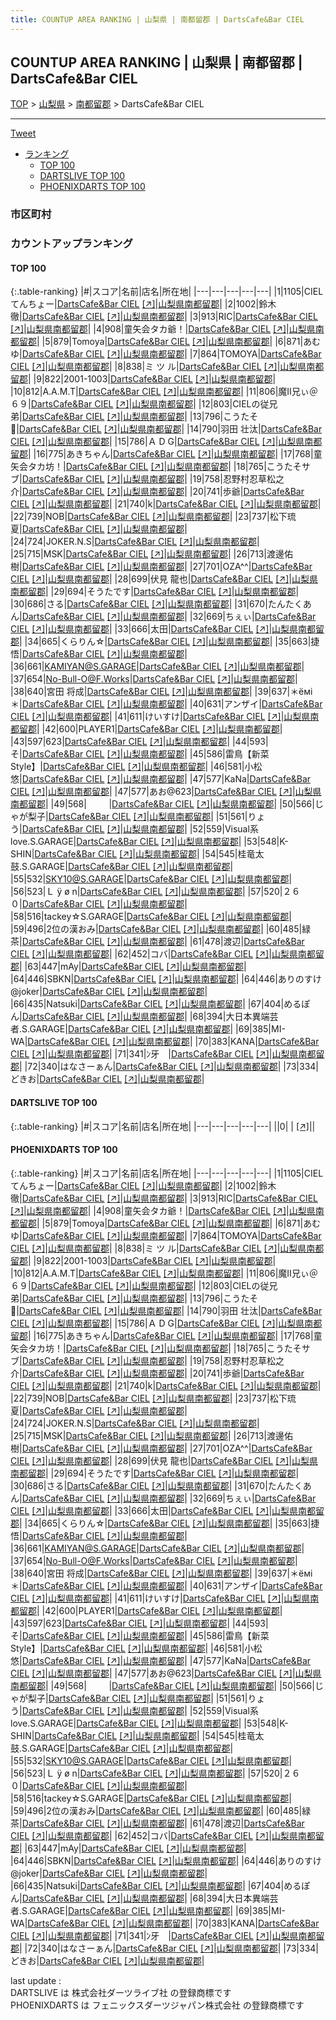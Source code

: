```yaml
---
title: COUNTUP AREA RANKING | 山梨県 | 南都留郡 | DartsCafe&Bar CIEL
---
```

## COUNTUP AREA RANKING | 山梨県 | 南都留郡 | DartsCafe&Bar CIEL

[TOP](/darts/rank/) > [山梨県](/darts/rank/山梨県/) > [南都留郡](/darts/rank/山梨県/南都留郡/) > DartsCafe&Bar CIEL

___

<a href="https://twitter.com/share?ref_src=twsrc%5Etfw" data-text="COUNTUP AREA RANKING | 山梨県南都留郡DartsCafe&Bar CIEL" class="twitter-share-button" data-hashtags="DARTSLIVE,PHOENIXDARTS,darts,ダーツ" data-show-count="false">Tweet</a>

* [ランキング](#カウントアップランキング)
    * [TOP 100](#top-100)
    * [DARTSLIVE TOP 100](#dartslive-top-100)
    * [PHOENIXDARTS TOP 100](#phoenixdarts-top-100)

### 市区町村

<ul>

</ul>

### カウントアップランキング

#### TOP 100



{:.table-ranking}
|#|スコア|名前|店名|所在地|
|---|---|---|---|---|
|1|1105|<span class="rank-name-pd">CIEL  てんちょー</span>|<a href="/darts/rank/shops/77678.html">DartsCafe&Bar CIEL</a> <a href="https://vs.phoenixdarts.com/jp/shop/shopDetailInfo/s_77678?s_seq=77678">[↗]</a>|<a href="/darts/rank/山梨県/南都留郡">山梨県南都留郡</a>|
|2|1002|<span class="rank-name-pd">鈴木 徹</span>|<a href="/darts/rank/shops/77678.html">DartsCafe&Bar CIEL</a> <a href="https://vs.phoenixdarts.com/jp/shop/shopDetailInfo/s_77678?s_seq=77678">[↗]</a>|<a href="/darts/rank/山梨県/南都留郡">山梨県南都留郡</a>|
|3|913|<span class="rank-name-pd">RIC</span>|<a href="/darts/rank/shops/77678.html">DartsCafe&Bar CIEL</a> <a href="https://vs.phoenixdarts.com/jp/shop/shopDetailInfo/s_77678?s_seq=77678">[↗]</a>|<a href="/darts/rank/山梨県/南都留郡">山梨県南都留郡</a>|
|4|908|<span class="rank-name-pd">童矢会タカ爺！</span>|<a href="/darts/rank/shops/77678.html">DartsCafe&Bar CIEL</a> <a href="https://vs.phoenixdarts.com/jp/shop/shopDetailInfo/s_77678?s_seq=77678">[↗]</a>|<a href="/darts/rank/山梨県/南都留郡">山梨県南都留郡</a>|
|5|879|<span class="rank-name-pd">Tomoya</span>|<a href="/darts/rank/shops/77678.html">DartsCafe&Bar CIEL</a> <a href="https://vs.phoenixdarts.com/jp/shop/shopDetailInfo/s_77678?s_seq=77678">[↗]</a>|<a href="/darts/rank/山梨県/南都留郡">山梨県南都留郡</a>|
|6|871|<span class="rank-name-pd">あむゆ</span>|<a href="/darts/rank/shops/77678.html">DartsCafe&Bar CIEL</a> <a href="https://vs.phoenixdarts.com/jp/shop/shopDetailInfo/s_77678?s_seq=77678">[↗]</a>|<a href="/darts/rank/山梨県/南都留郡">山梨県南都留郡</a>|
|7|864|<span class="rank-name-pd">TOMOYA</span>|<a href="/darts/rank/shops/77678.html">DartsCafe&Bar CIEL</a> <a href="https://vs.phoenixdarts.com/jp/shop/shopDetailInfo/s_77678?s_seq=77678">[↗]</a>|<a href="/darts/rank/山梨県/南都留郡">山梨県南都留郡</a>|
|8|838|<span class="rank-name-pd">ミ ツ ル</span>|<a href="/darts/rank/shops/77678.html">DartsCafe&Bar CIEL</a> <a href="https://vs.phoenixdarts.com/jp/shop/shopDetailInfo/s_77678?s_seq=77678">[↗]</a>|<a href="/darts/rank/山梨県/南都留郡">山梨県南都留郡</a>|
|9|822|<span class="rank-name-pd">2001-1003</span>|<a href="/darts/rank/shops/77678.html">DartsCafe&Bar CIEL</a> <a href="https://vs.phoenixdarts.com/jp/shop/shopDetailInfo/s_77678?s_seq=77678">[↗]</a>|<a href="/darts/rank/山梨県/南都留郡">山梨県南都留郡</a>|
|10|812|<span class="rank-name-pd">A.A.M.T</span>|<a href="/darts/rank/shops/77678.html">DartsCafe&Bar CIEL</a> <a href="https://vs.phoenixdarts.com/jp/shop/shopDetailInfo/s_77678?s_seq=77678">[↗]</a>|<a href="/darts/rank/山梨県/南都留郡">山梨県南都留郡</a>|
|11|806|<span class="rank-name-pd">魔Ⅱ兄ぃ＠６９</span>|<a href="/darts/rank/shops/77678.html">DartsCafe&Bar CIEL</a> <a href="https://vs.phoenixdarts.com/jp/shop/shopDetailInfo/s_77678?s_seq=77678">[↗]</a>|<a href="/darts/rank/山梨県/南都留郡">山梨県南都留郡</a>|
|12|803|<span class="rank-name-pd">CIELの従兄弟</span>|<a href="/darts/rank/shops/77678.html">DartsCafe&Bar CIEL</a> <a href="https://vs.phoenixdarts.com/jp/shop/shopDetailInfo/s_77678?s_seq=77678">[↗]</a>|<a href="/darts/rank/山梨県/南都留郡">山梨県南都留郡</a>|
|13|796|<span class="rank-name-pd">こうたそ🌺</span>|<a href="/darts/rank/shops/77678.html">DartsCafe&Bar CIEL</a> <a href="https://vs.phoenixdarts.com/jp/shop/shopDetailInfo/s_77678?s_seq=77678">[↗]</a>|<a href="/darts/rank/山梨県/南都留郡">山梨県南都留郡</a>|
|14|790|<span class="rank-name-pd"><span class="pro-icon-pd"></span>羽田 壮汰</span>|<a href="/darts/rank/shops/77678.html">DartsCafe&Bar CIEL</a> <a href="https://vs.phoenixdarts.com/jp/shop/shopDetailInfo/s_77678?s_seq=77678">[↗]</a>|<a href="/darts/rank/山梨県/南都留郡">山梨県南都留郡</a>|
|15|786|<span class="rank-name-pd">Ａ           D     G</span>|<a href="/darts/rank/shops/77678.html">DartsCafe&Bar CIEL</a> <a href="https://vs.phoenixdarts.com/jp/shop/shopDetailInfo/s_77678?s_seq=77678">[↗]</a>|<a href="/darts/rank/山梨県/南都留郡">山梨県南都留郡</a>|
|16|775|<span class="rank-name-pd">あきちゃん</span>|<a href="/darts/rank/shops/77678.html">DartsCafe&Bar CIEL</a> <a href="https://vs.phoenixdarts.com/jp/shop/shopDetailInfo/s_77678?s_seq=77678">[↗]</a>|<a href="/darts/rank/山梨県/南都留郡">山梨県南都留郡</a>|
|17|768|<span class="rank-name-pd">童矢会タカ坊！</span>|<a href="/darts/rank/shops/77678.html">DartsCafe&Bar CIEL</a> <a href="https://vs.phoenixdarts.com/jp/shop/shopDetailInfo/s_77678?s_seq=77678">[↗]</a>|<a href="/darts/rank/山梨県/南都留郡">山梨県南都留郡</a>|
|18|765|<span class="rank-name-pd">こうたそサブ</span>|<a href="/darts/rank/shops/77678.html">DartsCafe&Bar CIEL</a> <a href="https://vs.phoenixdarts.com/jp/shop/shopDetailInfo/s_77678?s_seq=77678">[↗]</a>|<a href="/darts/rank/山梨県/南都留郡">山梨県南都留郡</a>|
|19|758|<span class="rank-name-pd">忍野村忍草松之介</span>|<a href="/darts/rank/shops/77678.html">DartsCafe&Bar CIEL</a> <a href="https://vs.phoenixdarts.com/jp/shop/shopDetailInfo/s_77678?s_seq=77678">[↗]</a>|<a href="/darts/rank/山梨県/南都留郡">山梨県南都留郡</a>|
|20|741|<span class="rank-name-pd">歩爺</span>|<a href="/darts/rank/shops/77678.html">DartsCafe&Bar CIEL</a> <a href="https://vs.phoenixdarts.com/jp/shop/shopDetailInfo/s_77678?s_seq=77678">[↗]</a>|<a href="/darts/rank/山梨県/南都留郡">山梨県南都留郡</a>|
|21|740|<span class="rank-name-pd">k</span>|<a href="/darts/rank/shops/77678.html">DartsCafe&Bar CIEL</a> <a href="https://vs.phoenixdarts.com/jp/shop/shopDetailInfo/s_77678?s_seq=77678">[↗]</a>|<a href="/darts/rank/山梨県/南都留郡">山梨県南都留郡</a>|
|22|739|<span class="rank-name-pd">NOB</span>|<a href="/darts/rank/shops/77678.html">DartsCafe&Bar CIEL</a> <a href="https://vs.phoenixdarts.com/jp/shop/shopDetailInfo/s_77678?s_seq=77678">[↗]</a>|<a href="/darts/rank/山梨県/南都留郡">山梨県南都留郡</a>|
|23|737|<span class="rank-name-pd">松下琉夏</span>|<a href="/darts/rank/shops/77678.html">DartsCafe&Bar CIEL</a> <a href="https://vs.phoenixdarts.com/jp/shop/shopDetailInfo/s_77678?s_seq=77678">[↗]</a>|<a href="/darts/rank/山梨県/南都留郡">山梨県南都留郡</a>|
|24|724|<span class="rank-name-pd">JOKER.N.S</span>|<a href="/darts/rank/shops/77678.html">DartsCafe&Bar CIEL</a> <a href="https://vs.phoenixdarts.com/jp/shop/shopDetailInfo/s_77678?s_seq=77678">[↗]</a>|<a href="/darts/rank/山梨県/南都留郡">山梨県南都留郡</a>|
|25|715|<span class="rank-name-pd">MSK</span>|<a href="/darts/rank/shops/77678.html">DartsCafe&Bar CIEL</a> <a href="https://vs.phoenixdarts.com/jp/shop/shopDetailInfo/s_77678?s_seq=77678">[↗]</a>|<a href="/darts/rank/山梨県/南都留郡">山梨県南都留郡</a>|
|26|713|<span class="rank-name-pd">渡邊佑樹</span>|<a href="/darts/rank/shops/77678.html">DartsCafe&Bar CIEL</a> <a href="https://vs.phoenixdarts.com/jp/shop/shopDetailInfo/s_77678?s_seq=77678">[↗]</a>|<a href="/darts/rank/山梨県/南都留郡">山梨県南都留郡</a>|
|27|701|<span class="rank-name-pd">OZA^^</span>|<a href="/darts/rank/shops/77678.html">DartsCafe&Bar CIEL</a> <a href="https://vs.phoenixdarts.com/jp/shop/shopDetailInfo/s_77678?s_seq=77678">[↗]</a>|<a href="/darts/rank/山梨県/南都留郡">山梨県南都留郡</a>|
|28|699|<span class="rank-name-pd">伏見 龍也</span>|<a href="/darts/rank/shops/77678.html">DartsCafe&Bar CIEL</a> <a href="https://vs.phoenixdarts.com/jp/shop/shopDetailInfo/s_77678?s_seq=77678">[↗]</a>|<a href="/darts/rank/山梨県/南都留郡">山梨県南都留郡</a>|
|29|694|<span class="rank-name-pd">そうたです</span>|<a href="/darts/rank/shops/77678.html">DartsCafe&Bar CIEL</a> <a href="https://vs.phoenixdarts.com/jp/shop/shopDetailInfo/s_77678?s_seq=77678">[↗]</a>|<a href="/darts/rank/山梨県/南都留郡">山梨県南都留郡</a>|
|30|686|<span class="rank-name-pd">さる</span>|<a href="/darts/rank/shops/77678.html">DartsCafe&Bar CIEL</a> <a href="https://vs.phoenixdarts.com/jp/shop/shopDetailInfo/s_77678?s_seq=77678">[↗]</a>|<a href="/darts/rank/山梨県/南都留郡">山梨県南都留郡</a>|
|31|670|<span class="rank-name-pd">たんたくあん</span>|<a href="/darts/rank/shops/77678.html">DartsCafe&Bar CIEL</a> <a href="https://vs.phoenixdarts.com/jp/shop/shopDetailInfo/s_77678?s_seq=77678">[↗]</a>|<a href="/darts/rank/山梨県/南都留郡">山梨県南都留郡</a>|
|32|669|<span class="rank-name-pd">ちぇぃ</span>|<a href="/darts/rank/shops/77678.html">DartsCafe&Bar CIEL</a> <a href="https://vs.phoenixdarts.com/jp/shop/shopDetailInfo/s_77678?s_seq=77678">[↗]</a>|<a href="/darts/rank/山梨県/南都留郡">山梨県南都留郡</a>|
|33|666|<span class="rank-name-pd">太田</span>|<a href="/darts/rank/shops/77678.html">DartsCafe&Bar CIEL</a> <a href="https://vs.phoenixdarts.com/jp/shop/shopDetailInfo/s_77678?s_seq=77678">[↗]</a>|<a href="/darts/rank/山梨県/南都留郡">山梨県南都留郡</a>|
|34|665|<span class="rank-name-pd">くらりん☆</span>|<a href="/darts/rank/shops/77678.html">DartsCafe&Bar CIEL</a> <a href="https://vs.phoenixdarts.com/jp/shop/shopDetailInfo/s_77678?s_seq=77678">[↗]</a>|<a href="/darts/rank/山梨県/南都留郡">山梨県南都留郡</a>|
|35|663|<span class="rank-name-pd">捷悟</span>|<a href="/darts/rank/shops/77678.html">DartsCafe&Bar CIEL</a> <a href="https://vs.phoenixdarts.com/jp/shop/shopDetailInfo/s_77678?s_seq=77678">[↗]</a>|<a href="/darts/rank/山梨県/南都留郡">山梨県南都留郡</a>|
|36|661|<span class="rank-name-pd">KAMIYAN@S.GARAGE</span>|<a href="/darts/rank/shops/77678.html">DartsCafe&Bar CIEL</a> <a href="https://vs.phoenixdarts.com/jp/shop/shopDetailInfo/s_77678?s_seq=77678">[↗]</a>|<a href="/darts/rank/山梨県/南都留郡">山梨県南都留郡</a>|
|37|654|<span class="rank-name-pd">No-Bull-O@F.Works</span>|<a href="/darts/rank/shops/77678.html">DartsCafe&Bar CIEL</a> <a href="https://vs.phoenixdarts.com/jp/shop/shopDetailInfo/s_77678?s_seq=77678">[↗]</a>|<a href="/darts/rank/山梨県/南都留郡">山梨県南都留郡</a>|
|38|640|<span class="rank-name-pd">宮田 将成</span>|<a href="/darts/rank/shops/77678.html">DartsCafe&Bar CIEL</a> <a href="https://vs.phoenixdarts.com/jp/shop/shopDetailInfo/s_77678?s_seq=77678">[↗]</a>|<a href="/darts/rank/山梨県/南都留郡">山梨県南都留郡</a>|
|39|637|<span class="rank-name-pd">＊ёмi＊</span>|<a href="/darts/rank/shops/77678.html">DartsCafe&Bar CIEL</a> <a href="https://vs.phoenixdarts.com/jp/shop/shopDetailInfo/s_77678?s_seq=77678">[↗]</a>|<a href="/darts/rank/山梨県/南都留郡">山梨県南都留郡</a>|
|40|631|<span class="rank-name-pd">アンザイ</span>|<a href="/darts/rank/shops/77678.html">DartsCafe&Bar CIEL</a> <a href="https://vs.phoenixdarts.com/jp/shop/shopDetailInfo/s_77678?s_seq=77678">[↗]</a>|<a href="/darts/rank/山梨県/南都留郡">山梨県南都留郡</a>|
|41|611|<span class="rank-name-pd">けいすけ</span>|<a href="/darts/rank/shops/77678.html">DartsCafe&Bar CIEL</a> <a href="https://vs.phoenixdarts.com/jp/shop/shopDetailInfo/s_77678?s_seq=77678">[↗]</a>|<a href="/darts/rank/山梨県/南都留郡">山梨県南都留郡</a>|
|42|600|<span class="rank-name-pd">PLAYER1</span>|<a href="/darts/rank/shops/77678.html">DartsCafe&Bar CIEL</a> <a href="https://vs.phoenixdarts.com/jp/shop/shopDetailInfo/s_77678?s_seq=77678">[↗]</a>|<a href="/darts/rank/山梨県/南都留郡">山梨県南都留郡</a>|
|43|597|<span class="rank-name-pd">623</span>|<a href="/darts/rank/shops/77678.html">DartsCafe&Bar CIEL</a> <a href="https://vs.phoenixdarts.com/jp/shop/shopDetailInfo/s_77678?s_seq=77678">[↗]</a>|<a href="/darts/rank/山梨県/南都留郡">山梨県南都留郡</a>|
|44|593|<span class="rank-name-pd">そ</span>|<a href="/darts/rank/shops/77678.html">DartsCafe&Bar CIEL</a> <a href="https://vs.phoenixdarts.com/jp/shop/shopDetailInfo/s_77678?s_seq=77678">[↗]</a>|<a href="/darts/rank/山梨県/南都留郡">山梨県南都留郡</a>|
|45|586|<span class="rank-name-pd">雷鳥【新菜Style】</span>|<a href="/darts/rank/shops/77678.html">DartsCafe&Bar CIEL</a> <a href="https://vs.phoenixdarts.com/jp/shop/shopDetailInfo/s_77678?s_seq=77678">[↗]</a>|<a href="/darts/rank/山梨県/南都留郡">山梨県南都留郡</a>|
|46|581|<span class="rank-name-pd"><span class="pro-icon-pd"></span>小松 悠</span>|<a href="/darts/rank/shops/77678.html">DartsCafe&Bar CIEL</a> <a href="https://vs.phoenixdarts.com/jp/shop/shopDetailInfo/s_77678?s_seq=77678">[↗]</a>|<a href="/darts/rank/山梨県/南都留郡">山梨県南都留郡</a>|
|47|577|<span class="rank-name-pd">KaNa</span>|<a href="/darts/rank/shops/77678.html">DartsCafe&Bar CIEL</a> <a href="https://vs.phoenixdarts.com/jp/shop/shopDetailInfo/s_77678?s_seq=77678">[↗]</a>|<a href="/darts/rank/山梨県/南都留郡">山梨県南都留郡</a>|
|47|577|<span class="rank-name-pd">あお@623</span>|<a href="/darts/rank/shops/77678.html">DartsCafe&Bar CIEL</a> <a href="https://vs.phoenixdarts.com/jp/shop/shopDetailInfo/s_77678?s_seq=77678">[↗]</a>|<a href="/darts/rank/山梨県/南都留郡">山梨県南都留郡</a>|
|49|568|<span class="rank-name-pd">︎ ︎ ︎ ︎ ︎ ︎ ︎ ︎ ︎ ︎</span>|<a href="/darts/rank/shops/77678.html">DartsCafe&Bar CIEL</a> <a href="https://vs.phoenixdarts.com/jp/shop/shopDetailInfo/s_77678?s_seq=77678">[↗]</a>|<a href="/darts/rank/山梨県/南都留郡">山梨県南都留郡</a>|
|50|566|<span class="rank-name-pd">じゃが梨子</span>|<a href="/darts/rank/shops/77678.html">DartsCafe&Bar CIEL</a> <a href="https://vs.phoenixdarts.com/jp/shop/shopDetailInfo/s_77678?s_seq=77678">[↗]</a>|<a href="/darts/rank/山梨県/南都留郡">山梨県南都留郡</a>|
|51|561|<span class="rank-name-pd">りょう</span>|<a href="/darts/rank/shops/77678.html">DartsCafe&Bar CIEL</a> <a href="https://vs.phoenixdarts.com/jp/shop/shopDetailInfo/s_77678?s_seq=77678">[↗]</a>|<a href="/darts/rank/山梨県/南都留郡">山梨県南都留郡</a>|
|52|559|<span class="rank-name-pd">Visual系love.S.GARAGE</span>|<a href="/darts/rank/shops/77678.html">DartsCafe&Bar CIEL</a> <a href="https://vs.phoenixdarts.com/jp/shop/shopDetailInfo/s_77678?s_seq=77678">[↗]</a>|<a href="/darts/rank/山梨県/南都留郡">山梨県南都留郡</a>|
|53|548|<span class="rank-name-pd">K-SHIN</span>|<a href="/darts/rank/shops/77678.html">DartsCafe&Bar CIEL</a> <a href="https://vs.phoenixdarts.com/jp/shop/shopDetailInfo/s_77678?s_seq=77678">[↗]</a>|<a href="/darts/rank/山梨県/南都留郡">山梨県南都留郡</a>|
|54|545|<span class="rank-name-pd">桂竜太鼓.S.GARAGE</span>|<a href="/darts/rank/shops/77678.html">DartsCafe&Bar CIEL</a> <a href="https://vs.phoenixdarts.com/jp/shop/shopDetailInfo/s_77678?s_seq=77678">[↗]</a>|<a href="/darts/rank/山梨県/南都留郡">山梨県南都留郡</a>|
|55|532|<span class="rank-name-pd">SKY10@S.GARAGE</span>|<a href="/darts/rank/shops/77678.html">DartsCafe&Bar CIEL</a> <a href="https://vs.phoenixdarts.com/jp/shop/shopDetailInfo/s_77678?s_seq=77678">[↗]</a>|<a href="/darts/rank/山梨県/南都留郡">山梨県南都留郡</a>|
|56|523|<span class="rank-name-pd">Ｌ ÿ ø n</span>|<a href="/darts/rank/shops/77678.html">DartsCafe&Bar CIEL</a> <a href="https://vs.phoenixdarts.com/jp/shop/shopDetailInfo/s_77678?s_seq=77678">[↗]</a>|<a href="/darts/rank/山梨県/南都留郡">山梨県南都留郡</a>|
|57|520|<span class="rank-name-pd">２６０</span>|<a href="/darts/rank/shops/77678.html">DartsCafe&Bar CIEL</a> <a href="https://vs.phoenixdarts.com/jp/shop/shopDetailInfo/s_77678?s_seq=77678">[↗]</a>|<a href="/darts/rank/山梨県/南都留郡">山梨県南都留郡</a>|
|58|516|<span class="rank-name-pd">tackey☆S.GARAGE</span>|<a href="/darts/rank/shops/77678.html">DartsCafe&Bar CIEL</a> <a href="https://vs.phoenixdarts.com/jp/shop/shopDetailInfo/s_77678?s_seq=77678">[↗]</a>|<a href="/darts/rank/山梨県/南都留郡">山梨県南都留郡</a>|
|59|496|<span class="rank-name-pd">2位の漢おみ</span>|<a href="/darts/rank/shops/77678.html">DartsCafe&Bar CIEL</a> <a href="https://vs.phoenixdarts.com/jp/shop/shopDetailInfo/s_77678?s_seq=77678">[↗]</a>|<a href="/darts/rank/山梨県/南都留郡">山梨県南都留郡</a>|
|60|485|<span class="rank-name-pd">緑茶</span>|<a href="/darts/rank/shops/77678.html">DartsCafe&Bar CIEL</a> <a href="https://vs.phoenixdarts.com/jp/shop/shopDetailInfo/s_77678?s_seq=77678">[↗]</a>|<a href="/darts/rank/山梨県/南都留郡">山梨県南都留郡</a>|
|61|478|<span class="rank-name-pd">渡辺</span>|<a href="/darts/rank/shops/77678.html">DartsCafe&Bar CIEL</a> <a href="https://vs.phoenixdarts.com/jp/shop/shopDetailInfo/s_77678?s_seq=77678">[↗]</a>|<a href="/darts/rank/山梨県/南都留郡">山梨県南都留郡</a>|
|62|452|<span class="rank-name-pd">コバ</span>|<a href="/darts/rank/shops/77678.html">DartsCafe&Bar CIEL</a> <a href="https://vs.phoenixdarts.com/jp/shop/shopDetailInfo/s_77678?s_seq=77678">[↗]</a>|<a href="/darts/rank/山梨県/南都留郡">山梨県南都留郡</a>|
|63|447|<span class="rank-name-pd">mAy</span>|<a href="/darts/rank/shops/77678.html">DartsCafe&Bar CIEL</a> <a href="https://vs.phoenixdarts.com/jp/shop/shopDetailInfo/s_77678?s_seq=77678">[↗]</a>|<a href="/darts/rank/山梨県/南都留郡">山梨県南都留郡</a>|
|64|446|<span class="rank-name-pd">SBKN</span>|<a href="/darts/rank/shops/77678.html">DartsCafe&Bar CIEL</a> <a href="https://vs.phoenixdarts.com/jp/shop/shopDetailInfo/s_77678?s_seq=77678">[↗]</a>|<a href="/darts/rank/山梨県/南都留郡">山梨県南都留郡</a>|
|64|446|<span class="rank-name-pd">ありのすけ@joker</span>|<a href="/darts/rank/shops/77678.html">DartsCafe&Bar CIEL</a> <a href="https://vs.phoenixdarts.com/jp/shop/shopDetailInfo/s_77678?s_seq=77678">[↗]</a>|<a href="/darts/rank/山梨県/南都留郡">山梨県南都留郡</a>|
|66|435|<span class="rank-name-pd">Natsuki</span>|<a href="/darts/rank/shops/77678.html">DartsCafe&Bar CIEL</a> <a href="https://vs.phoenixdarts.com/jp/shop/shopDetailInfo/s_77678?s_seq=77678">[↗]</a>|<a href="/darts/rank/山梨県/南都留郡">山梨県南都留郡</a>|
|67|404|<span class="rank-name-pd">めるぽん</span>|<a href="/darts/rank/shops/77678.html">DartsCafe&Bar CIEL</a> <a href="https://vs.phoenixdarts.com/jp/shop/shopDetailInfo/s_77678?s_seq=77678">[↗]</a>|<a href="/darts/rank/山梨県/南都留郡">山梨県南都留郡</a>|
|68|394|<span class="rank-name-pd">大日本異端芸者.S.GARAGE</span>|<a href="/darts/rank/shops/77678.html">DartsCafe&Bar CIEL</a> <a href="https://vs.phoenixdarts.com/jp/shop/shopDetailInfo/s_77678?s_seq=77678">[↗]</a>|<a href="/darts/rank/山梨県/南都留郡">山梨県南都留郡</a>|
|69|385|<span class="rank-name-pd">MI-WA</span>|<a href="/darts/rank/shops/77678.html">DartsCafe&Bar CIEL</a> <a href="https://vs.phoenixdarts.com/jp/shop/shopDetailInfo/s_77678?s_seq=77678">[↗]</a>|<a href="/darts/rank/山梨県/南都留郡">山梨県南都留郡</a>|
|70|383|<span class="rank-name-pd">KANA</span>|<a href="/darts/rank/shops/77678.html">DartsCafe&Bar CIEL</a> <a href="https://vs.phoenixdarts.com/jp/shop/shopDetailInfo/s_77678?s_seq=77678">[↗]</a>|<a href="/darts/rank/山梨県/南都留郡">山梨県南都留郡</a>|
|71|341|<span class="rank-name-pd">ﾝ牙　</span>|<a href="/darts/rank/shops/77678.html">DartsCafe&Bar CIEL</a> <a href="https://vs.phoenixdarts.com/jp/shop/shopDetailInfo/s_77678?s_seq=77678">[↗]</a>|<a href="/darts/rank/山梨県/南都留郡">山梨県南都留郡</a>|
|72|340|<span class="rank-name-pd">はなさーぁん</span>|<a href="/darts/rank/shops/77678.html">DartsCafe&Bar CIEL</a> <a href="https://vs.phoenixdarts.com/jp/shop/shopDetailInfo/s_77678?s_seq=77678">[↗]</a>|<a href="/darts/rank/山梨県/南都留郡">山梨県南都留郡</a>|
|73|334|<span class="rank-name-pd">どきお</span>|<a href="/darts/rank/shops/77678.html">DartsCafe&Bar CIEL</a> <a href="https://vs.phoenixdarts.com/jp/shop/shopDetailInfo/s_77678?s_seq=77678">[↗]</a>|<a href="/darts/rank/山梨県/南都留郡">山梨県南都留郡</a>|


#### DARTSLIVE TOP 100



{:.table-ranking}
|#|スコア|名前|店名|所在地|
|---|---|---|---|---|
||0|<span class="rank-name-dl"> </span>|<a href="/darts/rank/shops/.html"></a> <a href="">[↗]</a>|<a href="/darts/rank//"></a>|


#### PHOENIXDARTS TOP 100



{:.table-ranking}
|#|スコア|名前|店名|所在地|
|---|---|---|---|---|
|1|1105|<span class="rank-name-pd">CIEL  てんちょー</span>|<a href="/darts/rank/shops/77678.html">DartsCafe&Bar CIEL</a> <a href="https://vs.phoenixdarts.com/jp/shop/shopDetailInfo/s_77678?s_seq=77678">[↗]</a>|<a href="/darts/rank/山梨県/南都留郡">山梨県南都留郡</a>|
|2|1002|<span class="rank-name-pd">鈴木 徹</span>|<a href="/darts/rank/shops/77678.html">DartsCafe&Bar CIEL</a> <a href="https://vs.phoenixdarts.com/jp/shop/shopDetailInfo/s_77678?s_seq=77678">[↗]</a>|<a href="/darts/rank/山梨県/南都留郡">山梨県南都留郡</a>|
|3|913|<span class="rank-name-pd">RIC</span>|<a href="/darts/rank/shops/77678.html">DartsCafe&Bar CIEL</a> <a href="https://vs.phoenixdarts.com/jp/shop/shopDetailInfo/s_77678?s_seq=77678">[↗]</a>|<a href="/darts/rank/山梨県/南都留郡">山梨県南都留郡</a>|
|4|908|<span class="rank-name-pd">童矢会タカ爺！</span>|<a href="/darts/rank/shops/77678.html">DartsCafe&Bar CIEL</a> <a href="https://vs.phoenixdarts.com/jp/shop/shopDetailInfo/s_77678?s_seq=77678">[↗]</a>|<a href="/darts/rank/山梨県/南都留郡">山梨県南都留郡</a>|
|5|879|<span class="rank-name-pd">Tomoya</span>|<a href="/darts/rank/shops/77678.html">DartsCafe&Bar CIEL</a> <a href="https://vs.phoenixdarts.com/jp/shop/shopDetailInfo/s_77678?s_seq=77678">[↗]</a>|<a href="/darts/rank/山梨県/南都留郡">山梨県南都留郡</a>|
|6|871|<span class="rank-name-pd">あむゆ</span>|<a href="/darts/rank/shops/77678.html">DartsCafe&Bar CIEL</a> <a href="https://vs.phoenixdarts.com/jp/shop/shopDetailInfo/s_77678?s_seq=77678">[↗]</a>|<a href="/darts/rank/山梨県/南都留郡">山梨県南都留郡</a>|
|7|864|<span class="rank-name-pd">TOMOYA</span>|<a href="/darts/rank/shops/77678.html">DartsCafe&Bar CIEL</a> <a href="https://vs.phoenixdarts.com/jp/shop/shopDetailInfo/s_77678?s_seq=77678">[↗]</a>|<a href="/darts/rank/山梨県/南都留郡">山梨県南都留郡</a>|
|8|838|<span class="rank-name-pd">ミ ツ ル</span>|<a href="/darts/rank/shops/77678.html">DartsCafe&Bar CIEL</a> <a href="https://vs.phoenixdarts.com/jp/shop/shopDetailInfo/s_77678?s_seq=77678">[↗]</a>|<a href="/darts/rank/山梨県/南都留郡">山梨県南都留郡</a>|
|9|822|<span class="rank-name-pd">2001-1003</span>|<a href="/darts/rank/shops/77678.html">DartsCafe&Bar CIEL</a> <a href="https://vs.phoenixdarts.com/jp/shop/shopDetailInfo/s_77678?s_seq=77678">[↗]</a>|<a href="/darts/rank/山梨県/南都留郡">山梨県南都留郡</a>|
|10|812|<span class="rank-name-pd">A.A.M.T</span>|<a href="/darts/rank/shops/77678.html">DartsCafe&Bar CIEL</a> <a href="https://vs.phoenixdarts.com/jp/shop/shopDetailInfo/s_77678?s_seq=77678">[↗]</a>|<a href="/darts/rank/山梨県/南都留郡">山梨県南都留郡</a>|
|11|806|<span class="rank-name-pd">魔Ⅱ兄ぃ＠６９</span>|<a href="/darts/rank/shops/77678.html">DartsCafe&Bar CIEL</a> <a href="https://vs.phoenixdarts.com/jp/shop/shopDetailInfo/s_77678?s_seq=77678">[↗]</a>|<a href="/darts/rank/山梨県/南都留郡">山梨県南都留郡</a>|
|12|803|<span class="rank-name-pd">CIELの従兄弟</span>|<a href="/darts/rank/shops/77678.html">DartsCafe&Bar CIEL</a> <a href="https://vs.phoenixdarts.com/jp/shop/shopDetailInfo/s_77678?s_seq=77678">[↗]</a>|<a href="/darts/rank/山梨県/南都留郡">山梨県南都留郡</a>|
|13|796|<span class="rank-name-pd">こうたそ🌺</span>|<a href="/darts/rank/shops/77678.html">DartsCafe&Bar CIEL</a> <a href="https://vs.phoenixdarts.com/jp/shop/shopDetailInfo/s_77678?s_seq=77678">[↗]</a>|<a href="/darts/rank/山梨県/南都留郡">山梨県南都留郡</a>|
|14|790|<span class="rank-name-pd"><span class="pro-icon-pd"></span>羽田 壮汰</span>|<a href="/darts/rank/shops/77678.html">DartsCafe&Bar CIEL</a> <a href="https://vs.phoenixdarts.com/jp/shop/shopDetailInfo/s_77678?s_seq=77678">[↗]</a>|<a href="/darts/rank/山梨県/南都留郡">山梨県南都留郡</a>|
|15|786|<span class="rank-name-pd">Ａ           D     G</span>|<a href="/darts/rank/shops/77678.html">DartsCafe&Bar CIEL</a> <a href="https://vs.phoenixdarts.com/jp/shop/shopDetailInfo/s_77678?s_seq=77678">[↗]</a>|<a href="/darts/rank/山梨県/南都留郡">山梨県南都留郡</a>|
|16|775|<span class="rank-name-pd">あきちゃん</span>|<a href="/darts/rank/shops/77678.html">DartsCafe&Bar CIEL</a> <a href="https://vs.phoenixdarts.com/jp/shop/shopDetailInfo/s_77678?s_seq=77678">[↗]</a>|<a href="/darts/rank/山梨県/南都留郡">山梨県南都留郡</a>|
|17|768|<span class="rank-name-pd">童矢会タカ坊！</span>|<a href="/darts/rank/shops/77678.html">DartsCafe&Bar CIEL</a> <a href="https://vs.phoenixdarts.com/jp/shop/shopDetailInfo/s_77678?s_seq=77678">[↗]</a>|<a href="/darts/rank/山梨県/南都留郡">山梨県南都留郡</a>|
|18|765|<span class="rank-name-pd">こうたそサブ</span>|<a href="/darts/rank/shops/77678.html">DartsCafe&Bar CIEL</a> <a href="https://vs.phoenixdarts.com/jp/shop/shopDetailInfo/s_77678?s_seq=77678">[↗]</a>|<a href="/darts/rank/山梨県/南都留郡">山梨県南都留郡</a>|
|19|758|<span class="rank-name-pd">忍野村忍草松之介</span>|<a href="/darts/rank/shops/77678.html">DartsCafe&Bar CIEL</a> <a href="https://vs.phoenixdarts.com/jp/shop/shopDetailInfo/s_77678?s_seq=77678">[↗]</a>|<a href="/darts/rank/山梨県/南都留郡">山梨県南都留郡</a>|
|20|741|<span class="rank-name-pd">歩爺</span>|<a href="/darts/rank/shops/77678.html">DartsCafe&Bar CIEL</a> <a href="https://vs.phoenixdarts.com/jp/shop/shopDetailInfo/s_77678?s_seq=77678">[↗]</a>|<a href="/darts/rank/山梨県/南都留郡">山梨県南都留郡</a>|
|21|740|<span class="rank-name-pd">k</span>|<a href="/darts/rank/shops/77678.html">DartsCafe&Bar CIEL</a> <a href="https://vs.phoenixdarts.com/jp/shop/shopDetailInfo/s_77678?s_seq=77678">[↗]</a>|<a href="/darts/rank/山梨県/南都留郡">山梨県南都留郡</a>|
|22|739|<span class="rank-name-pd">NOB</span>|<a href="/darts/rank/shops/77678.html">DartsCafe&Bar CIEL</a> <a href="https://vs.phoenixdarts.com/jp/shop/shopDetailInfo/s_77678?s_seq=77678">[↗]</a>|<a href="/darts/rank/山梨県/南都留郡">山梨県南都留郡</a>|
|23|737|<span class="rank-name-pd">松下琉夏</span>|<a href="/darts/rank/shops/77678.html">DartsCafe&Bar CIEL</a> <a href="https://vs.phoenixdarts.com/jp/shop/shopDetailInfo/s_77678?s_seq=77678">[↗]</a>|<a href="/darts/rank/山梨県/南都留郡">山梨県南都留郡</a>|
|24|724|<span class="rank-name-pd">JOKER.N.S</span>|<a href="/darts/rank/shops/77678.html">DartsCafe&Bar CIEL</a> <a href="https://vs.phoenixdarts.com/jp/shop/shopDetailInfo/s_77678?s_seq=77678">[↗]</a>|<a href="/darts/rank/山梨県/南都留郡">山梨県南都留郡</a>|
|25|715|<span class="rank-name-pd">MSK</span>|<a href="/darts/rank/shops/77678.html">DartsCafe&Bar CIEL</a> <a href="https://vs.phoenixdarts.com/jp/shop/shopDetailInfo/s_77678?s_seq=77678">[↗]</a>|<a href="/darts/rank/山梨県/南都留郡">山梨県南都留郡</a>|
|26|713|<span class="rank-name-pd">渡邊佑樹</span>|<a href="/darts/rank/shops/77678.html">DartsCafe&Bar CIEL</a> <a href="https://vs.phoenixdarts.com/jp/shop/shopDetailInfo/s_77678?s_seq=77678">[↗]</a>|<a href="/darts/rank/山梨県/南都留郡">山梨県南都留郡</a>|
|27|701|<span class="rank-name-pd">OZA^^</span>|<a href="/darts/rank/shops/77678.html">DartsCafe&Bar CIEL</a> <a href="https://vs.phoenixdarts.com/jp/shop/shopDetailInfo/s_77678?s_seq=77678">[↗]</a>|<a href="/darts/rank/山梨県/南都留郡">山梨県南都留郡</a>|
|28|699|<span class="rank-name-pd">伏見 龍也</span>|<a href="/darts/rank/shops/77678.html">DartsCafe&Bar CIEL</a> <a href="https://vs.phoenixdarts.com/jp/shop/shopDetailInfo/s_77678?s_seq=77678">[↗]</a>|<a href="/darts/rank/山梨県/南都留郡">山梨県南都留郡</a>|
|29|694|<span class="rank-name-pd">そうたです</span>|<a href="/darts/rank/shops/77678.html">DartsCafe&Bar CIEL</a> <a href="https://vs.phoenixdarts.com/jp/shop/shopDetailInfo/s_77678?s_seq=77678">[↗]</a>|<a href="/darts/rank/山梨県/南都留郡">山梨県南都留郡</a>|
|30|686|<span class="rank-name-pd">さる</span>|<a href="/darts/rank/shops/77678.html">DartsCafe&Bar CIEL</a> <a href="https://vs.phoenixdarts.com/jp/shop/shopDetailInfo/s_77678?s_seq=77678">[↗]</a>|<a href="/darts/rank/山梨県/南都留郡">山梨県南都留郡</a>|
|31|670|<span class="rank-name-pd">たんたくあん</span>|<a href="/darts/rank/shops/77678.html">DartsCafe&Bar CIEL</a> <a href="https://vs.phoenixdarts.com/jp/shop/shopDetailInfo/s_77678?s_seq=77678">[↗]</a>|<a href="/darts/rank/山梨県/南都留郡">山梨県南都留郡</a>|
|32|669|<span class="rank-name-pd">ちぇぃ</span>|<a href="/darts/rank/shops/77678.html">DartsCafe&Bar CIEL</a> <a href="https://vs.phoenixdarts.com/jp/shop/shopDetailInfo/s_77678?s_seq=77678">[↗]</a>|<a href="/darts/rank/山梨県/南都留郡">山梨県南都留郡</a>|
|33|666|<span class="rank-name-pd">太田</span>|<a href="/darts/rank/shops/77678.html">DartsCafe&Bar CIEL</a> <a href="https://vs.phoenixdarts.com/jp/shop/shopDetailInfo/s_77678?s_seq=77678">[↗]</a>|<a href="/darts/rank/山梨県/南都留郡">山梨県南都留郡</a>|
|34|665|<span class="rank-name-pd">くらりん☆</span>|<a href="/darts/rank/shops/77678.html">DartsCafe&Bar CIEL</a> <a href="https://vs.phoenixdarts.com/jp/shop/shopDetailInfo/s_77678?s_seq=77678">[↗]</a>|<a href="/darts/rank/山梨県/南都留郡">山梨県南都留郡</a>|
|35|663|<span class="rank-name-pd">捷悟</span>|<a href="/darts/rank/shops/77678.html">DartsCafe&Bar CIEL</a> <a href="https://vs.phoenixdarts.com/jp/shop/shopDetailInfo/s_77678?s_seq=77678">[↗]</a>|<a href="/darts/rank/山梨県/南都留郡">山梨県南都留郡</a>|
|36|661|<span class="rank-name-pd">KAMIYAN@S.GARAGE</span>|<a href="/darts/rank/shops/77678.html">DartsCafe&Bar CIEL</a> <a href="https://vs.phoenixdarts.com/jp/shop/shopDetailInfo/s_77678?s_seq=77678">[↗]</a>|<a href="/darts/rank/山梨県/南都留郡">山梨県南都留郡</a>|
|37|654|<span class="rank-name-pd">No-Bull-O@F.Works</span>|<a href="/darts/rank/shops/77678.html">DartsCafe&Bar CIEL</a> <a href="https://vs.phoenixdarts.com/jp/shop/shopDetailInfo/s_77678?s_seq=77678">[↗]</a>|<a href="/darts/rank/山梨県/南都留郡">山梨県南都留郡</a>|
|38|640|<span class="rank-name-pd">宮田 将成</span>|<a href="/darts/rank/shops/77678.html">DartsCafe&Bar CIEL</a> <a href="https://vs.phoenixdarts.com/jp/shop/shopDetailInfo/s_77678?s_seq=77678">[↗]</a>|<a href="/darts/rank/山梨県/南都留郡">山梨県南都留郡</a>|
|39|637|<span class="rank-name-pd">＊ёмi＊</span>|<a href="/darts/rank/shops/77678.html">DartsCafe&Bar CIEL</a> <a href="https://vs.phoenixdarts.com/jp/shop/shopDetailInfo/s_77678?s_seq=77678">[↗]</a>|<a href="/darts/rank/山梨県/南都留郡">山梨県南都留郡</a>|
|40|631|<span class="rank-name-pd">アンザイ</span>|<a href="/darts/rank/shops/77678.html">DartsCafe&Bar CIEL</a> <a href="https://vs.phoenixdarts.com/jp/shop/shopDetailInfo/s_77678?s_seq=77678">[↗]</a>|<a href="/darts/rank/山梨県/南都留郡">山梨県南都留郡</a>|
|41|611|<span class="rank-name-pd">けいすけ</span>|<a href="/darts/rank/shops/77678.html">DartsCafe&Bar CIEL</a> <a href="https://vs.phoenixdarts.com/jp/shop/shopDetailInfo/s_77678?s_seq=77678">[↗]</a>|<a href="/darts/rank/山梨県/南都留郡">山梨県南都留郡</a>|
|42|600|<span class="rank-name-pd">PLAYER1</span>|<a href="/darts/rank/shops/77678.html">DartsCafe&Bar CIEL</a> <a href="https://vs.phoenixdarts.com/jp/shop/shopDetailInfo/s_77678?s_seq=77678">[↗]</a>|<a href="/darts/rank/山梨県/南都留郡">山梨県南都留郡</a>|
|43|597|<span class="rank-name-pd">623</span>|<a href="/darts/rank/shops/77678.html">DartsCafe&Bar CIEL</a> <a href="https://vs.phoenixdarts.com/jp/shop/shopDetailInfo/s_77678?s_seq=77678">[↗]</a>|<a href="/darts/rank/山梨県/南都留郡">山梨県南都留郡</a>|
|44|593|<span class="rank-name-pd">そ</span>|<a href="/darts/rank/shops/77678.html">DartsCafe&Bar CIEL</a> <a href="https://vs.phoenixdarts.com/jp/shop/shopDetailInfo/s_77678?s_seq=77678">[↗]</a>|<a href="/darts/rank/山梨県/南都留郡">山梨県南都留郡</a>|
|45|586|<span class="rank-name-pd">雷鳥【新菜Style】</span>|<a href="/darts/rank/shops/77678.html">DartsCafe&Bar CIEL</a> <a href="https://vs.phoenixdarts.com/jp/shop/shopDetailInfo/s_77678?s_seq=77678">[↗]</a>|<a href="/darts/rank/山梨県/南都留郡">山梨県南都留郡</a>|
|46|581|<span class="rank-name-pd"><span class="pro-icon-pd"></span>小松 悠</span>|<a href="/darts/rank/shops/77678.html">DartsCafe&Bar CIEL</a> <a href="https://vs.phoenixdarts.com/jp/shop/shopDetailInfo/s_77678?s_seq=77678">[↗]</a>|<a href="/darts/rank/山梨県/南都留郡">山梨県南都留郡</a>|
|47|577|<span class="rank-name-pd">KaNa</span>|<a href="/darts/rank/shops/77678.html">DartsCafe&Bar CIEL</a> <a href="https://vs.phoenixdarts.com/jp/shop/shopDetailInfo/s_77678?s_seq=77678">[↗]</a>|<a href="/darts/rank/山梨県/南都留郡">山梨県南都留郡</a>|
|47|577|<span class="rank-name-pd">あお@623</span>|<a href="/darts/rank/shops/77678.html">DartsCafe&Bar CIEL</a> <a href="https://vs.phoenixdarts.com/jp/shop/shopDetailInfo/s_77678?s_seq=77678">[↗]</a>|<a href="/darts/rank/山梨県/南都留郡">山梨県南都留郡</a>|
|49|568|<span class="rank-name-pd">︎ ︎ ︎ ︎ ︎ ︎ ︎ ︎ ︎ ︎</span>|<a href="/darts/rank/shops/77678.html">DartsCafe&Bar CIEL</a> <a href="https://vs.phoenixdarts.com/jp/shop/shopDetailInfo/s_77678?s_seq=77678">[↗]</a>|<a href="/darts/rank/山梨県/南都留郡">山梨県南都留郡</a>|
|50|566|<span class="rank-name-pd">じゃが梨子</span>|<a href="/darts/rank/shops/77678.html">DartsCafe&Bar CIEL</a> <a href="https://vs.phoenixdarts.com/jp/shop/shopDetailInfo/s_77678?s_seq=77678">[↗]</a>|<a href="/darts/rank/山梨県/南都留郡">山梨県南都留郡</a>|
|51|561|<span class="rank-name-pd">りょう</span>|<a href="/darts/rank/shops/77678.html">DartsCafe&Bar CIEL</a> <a href="https://vs.phoenixdarts.com/jp/shop/shopDetailInfo/s_77678?s_seq=77678">[↗]</a>|<a href="/darts/rank/山梨県/南都留郡">山梨県南都留郡</a>|
|52|559|<span class="rank-name-pd">Visual系love.S.GARAGE</span>|<a href="/darts/rank/shops/77678.html">DartsCafe&Bar CIEL</a> <a href="https://vs.phoenixdarts.com/jp/shop/shopDetailInfo/s_77678?s_seq=77678">[↗]</a>|<a href="/darts/rank/山梨県/南都留郡">山梨県南都留郡</a>|
|53|548|<span class="rank-name-pd">K-SHIN</span>|<a href="/darts/rank/shops/77678.html">DartsCafe&Bar CIEL</a> <a href="https://vs.phoenixdarts.com/jp/shop/shopDetailInfo/s_77678?s_seq=77678">[↗]</a>|<a href="/darts/rank/山梨県/南都留郡">山梨県南都留郡</a>|
|54|545|<span class="rank-name-pd">桂竜太鼓.S.GARAGE</span>|<a href="/darts/rank/shops/77678.html">DartsCafe&Bar CIEL</a> <a href="https://vs.phoenixdarts.com/jp/shop/shopDetailInfo/s_77678?s_seq=77678">[↗]</a>|<a href="/darts/rank/山梨県/南都留郡">山梨県南都留郡</a>|
|55|532|<span class="rank-name-pd">SKY10@S.GARAGE</span>|<a href="/darts/rank/shops/77678.html">DartsCafe&Bar CIEL</a> <a href="https://vs.phoenixdarts.com/jp/shop/shopDetailInfo/s_77678?s_seq=77678">[↗]</a>|<a href="/darts/rank/山梨県/南都留郡">山梨県南都留郡</a>|
|56|523|<span class="rank-name-pd">Ｌ ÿ ø n</span>|<a href="/darts/rank/shops/77678.html">DartsCafe&Bar CIEL</a> <a href="https://vs.phoenixdarts.com/jp/shop/shopDetailInfo/s_77678?s_seq=77678">[↗]</a>|<a href="/darts/rank/山梨県/南都留郡">山梨県南都留郡</a>|
|57|520|<span class="rank-name-pd">２６０</span>|<a href="/darts/rank/shops/77678.html">DartsCafe&Bar CIEL</a> <a href="https://vs.phoenixdarts.com/jp/shop/shopDetailInfo/s_77678?s_seq=77678">[↗]</a>|<a href="/darts/rank/山梨県/南都留郡">山梨県南都留郡</a>|
|58|516|<span class="rank-name-pd">tackey☆S.GARAGE</span>|<a href="/darts/rank/shops/77678.html">DartsCafe&Bar CIEL</a> <a href="https://vs.phoenixdarts.com/jp/shop/shopDetailInfo/s_77678?s_seq=77678">[↗]</a>|<a href="/darts/rank/山梨県/南都留郡">山梨県南都留郡</a>|
|59|496|<span class="rank-name-pd">2位の漢おみ</span>|<a href="/darts/rank/shops/77678.html">DartsCafe&Bar CIEL</a> <a href="https://vs.phoenixdarts.com/jp/shop/shopDetailInfo/s_77678?s_seq=77678">[↗]</a>|<a href="/darts/rank/山梨県/南都留郡">山梨県南都留郡</a>|
|60|485|<span class="rank-name-pd">緑茶</span>|<a href="/darts/rank/shops/77678.html">DartsCafe&Bar CIEL</a> <a href="https://vs.phoenixdarts.com/jp/shop/shopDetailInfo/s_77678?s_seq=77678">[↗]</a>|<a href="/darts/rank/山梨県/南都留郡">山梨県南都留郡</a>|
|61|478|<span class="rank-name-pd">渡辺</span>|<a href="/darts/rank/shops/77678.html">DartsCafe&Bar CIEL</a> <a href="https://vs.phoenixdarts.com/jp/shop/shopDetailInfo/s_77678?s_seq=77678">[↗]</a>|<a href="/darts/rank/山梨県/南都留郡">山梨県南都留郡</a>|
|62|452|<span class="rank-name-pd">コバ</span>|<a href="/darts/rank/shops/77678.html">DartsCafe&Bar CIEL</a> <a href="https://vs.phoenixdarts.com/jp/shop/shopDetailInfo/s_77678?s_seq=77678">[↗]</a>|<a href="/darts/rank/山梨県/南都留郡">山梨県南都留郡</a>|
|63|447|<span class="rank-name-pd">mAy</span>|<a href="/darts/rank/shops/77678.html">DartsCafe&Bar CIEL</a> <a href="https://vs.phoenixdarts.com/jp/shop/shopDetailInfo/s_77678?s_seq=77678">[↗]</a>|<a href="/darts/rank/山梨県/南都留郡">山梨県南都留郡</a>|
|64|446|<span class="rank-name-pd">SBKN</span>|<a href="/darts/rank/shops/77678.html">DartsCafe&Bar CIEL</a> <a href="https://vs.phoenixdarts.com/jp/shop/shopDetailInfo/s_77678?s_seq=77678">[↗]</a>|<a href="/darts/rank/山梨県/南都留郡">山梨県南都留郡</a>|
|64|446|<span class="rank-name-pd">ありのすけ@joker</span>|<a href="/darts/rank/shops/77678.html">DartsCafe&Bar CIEL</a> <a href="https://vs.phoenixdarts.com/jp/shop/shopDetailInfo/s_77678?s_seq=77678">[↗]</a>|<a href="/darts/rank/山梨県/南都留郡">山梨県南都留郡</a>|
|66|435|<span class="rank-name-pd">Natsuki</span>|<a href="/darts/rank/shops/77678.html">DartsCafe&Bar CIEL</a> <a href="https://vs.phoenixdarts.com/jp/shop/shopDetailInfo/s_77678?s_seq=77678">[↗]</a>|<a href="/darts/rank/山梨県/南都留郡">山梨県南都留郡</a>|
|67|404|<span class="rank-name-pd">めるぽん</span>|<a href="/darts/rank/shops/77678.html">DartsCafe&Bar CIEL</a> <a href="https://vs.phoenixdarts.com/jp/shop/shopDetailInfo/s_77678?s_seq=77678">[↗]</a>|<a href="/darts/rank/山梨県/南都留郡">山梨県南都留郡</a>|
|68|394|<span class="rank-name-pd">大日本異端芸者.S.GARAGE</span>|<a href="/darts/rank/shops/77678.html">DartsCafe&Bar CIEL</a> <a href="https://vs.phoenixdarts.com/jp/shop/shopDetailInfo/s_77678?s_seq=77678">[↗]</a>|<a href="/darts/rank/山梨県/南都留郡">山梨県南都留郡</a>|
|69|385|<span class="rank-name-pd">MI-WA</span>|<a href="/darts/rank/shops/77678.html">DartsCafe&Bar CIEL</a> <a href="https://vs.phoenixdarts.com/jp/shop/shopDetailInfo/s_77678?s_seq=77678">[↗]</a>|<a href="/darts/rank/山梨県/南都留郡">山梨県南都留郡</a>|
|70|383|<span class="rank-name-pd">KANA</span>|<a href="/darts/rank/shops/77678.html">DartsCafe&Bar CIEL</a> <a href="https://vs.phoenixdarts.com/jp/shop/shopDetailInfo/s_77678?s_seq=77678">[↗]</a>|<a href="/darts/rank/山梨県/南都留郡">山梨県南都留郡</a>|
|71|341|<span class="rank-name-pd">ﾝ牙　</span>|<a href="/darts/rank/shops/77678.html">DartsCafe&Bar CIEL</a> <a href="https://vs.phoenixdarts.com/jp/shop/shopDetailInfo/s_77678?s_seq=77678">[↗]</a>|<a href="/darts/rank/山梨県/南都留郡">山梨県南都留郡</a>|
|72|340|<span class="rank-name-pd">はなさーぁん</span>|<a href="/darts/rank/shops/77678.html">DartsCafe&Bar CIEL</a> <a href="https://vs.phoenixdarts.com/jp/shop/shopDetailInfo/s_77678?s_seq=77678">[↗]</a>|<a href="/darts/rank/山梨県/南都留郡">山梨県南都留郡</a>|
|73|334|<span class="rank-name-pd">どきお</span>|<a href="/darts/rank/shops/77678.html">DartsCafe&Bar CIEL</a> <a href="https://vs.phoenixdarts.com/jp/shop/shopDetailInfo/s_77678?s_seq=77678">[↗]</a>|<a href="/darts/rank/山梨県/南都留郡">山梨県南都留郡</a>|


<div class="footer border-top border-gray-light mt-5 pt-3 text-right text-gray">
    last update : <span style="font-weight: italic" id="foot_last_modified"></span><br />
    DARTSLIVE は 株式会社ダーツライブ社 の登録商標です<br />
    PHOENIXDARTS は フェニックスダーツジャパン株式会社 の登録商標です<br />
</div>

<script src="https://cdnjs.cloudflare.com/ajax/libs/jquery.tablesorter/2.31.3/js/jquery.tablesorter.min.js" integrity="sha512-qzgd5cYSZcosqpzpn7zF2ZId8f/8CHmFKZ8j7mU4OUXTNRd5g+ZHBPsgKEwoqxCtdQvExE5LprwwPAgoicguNg==" crossorigin="anonymous" referrerpolicy="no-referrer"></script>
<link rel="stylesheet" href="https://cdnjs.cloudflare.com/ajax/libs/jquery.tablesorter/2.31.3/css/theme.default.min.css" integrity="sha512-wghhOJkjQX0Lh3NSWvNKeZ0ZpNn+SPVXX1Qyc9OCaogADktxrBiBdKGDoqVUOyhStvMBmJQ8ZdMHiR3wuEq8+w==" crossorigin="anonymous" referrerpolicy="no-referrer" />
<script>
$(function() {
    $(".table-ranking").tablesorter({sortList:[[0, 0]]});
    $("#foot_last_modified").text(formatDate(new Date(document.lastModified), 'yyyy-MM-dd HH:mm:ss'));
});
</script>

<script async src="https://platform.twitter.com/widgets.js" charset="utf-8"></script>